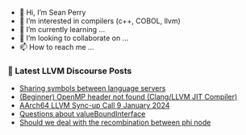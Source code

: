 - 👋 Hi, I’m Sean Perry
- 👀 I’m interested in compilers (c++, COBOL, llvm)
- 🌱 I’m currently learning ...
- 💞️ I’m looking to collaborate on ...
- 📫 How to reach me ...

<!---
s66perry/s66perry is a ✨ special ✨ repository because its `README.md` (this file) appears on your GitHub profile.
You can click the Preview link to take a look at your changes.
--->
### 📕 Latest LLVM Discourse Posts

<!-- DISCOURSE-LLVM:START -->
- [Sharing symbols between language servers](https://discourse.llvm.org/t/sharing-symbols-between-language-servers/76126#post_1)
- [&lpar;Beginner&rpar; OpenMP header not found &lpar;Clang/LLVM JIT Compiler&rpar;](https://discourse.llvm.org/t/beginner-openmp-header-not-found-clang-llvm-jit-compiler/76114#post_2)
- [AArch64 LLVM Sync-up Call 9 January 2024](https://discourse.llvm.org/t/aarch64-llvm-sync-up-call-9-january-2024/76118#post_2)
- [Questions about valueBoundInterface](https://discourse.llvm.org/t/questions-about-valueboundinterface/76113#post_7)
- [Should we deal with the recombination between phi node](https://discourse.llvm.org/t/should-we-deal-with-the-recombination-between-phi-node/76124#post_1)
<!-- DISCOURSE-LLVM:END -->
